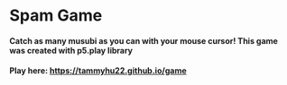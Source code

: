 # Spam Game
#### Catch as many musubi as you can with your mouse cursor! This game was created with p5.play library
#### Play here: https://tammyhu22.github.io/game
